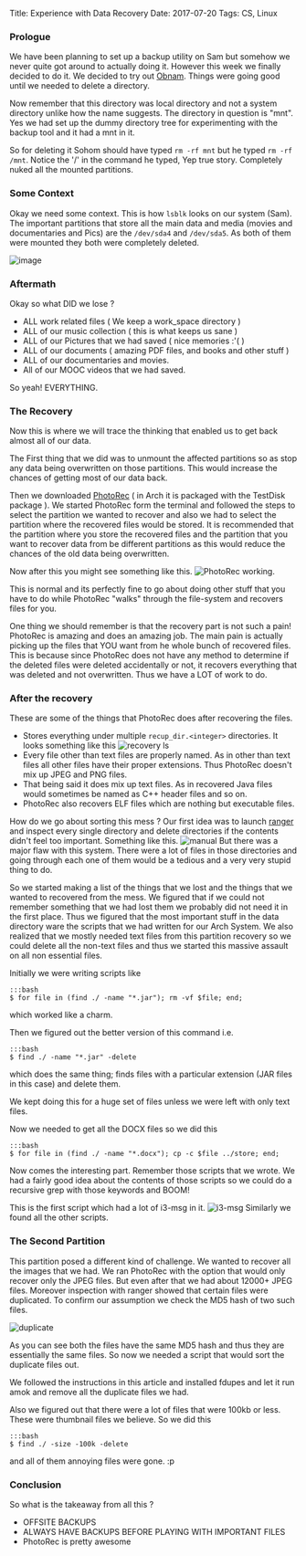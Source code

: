 Title: Experience with Data Recovery
Date: 2017-07-20
Tags: CS, Linux

### Prologue ###

We have been planning to set up a backup utility on Sam but somehow we never quite got around to actually doing it. However this week we finally decided to do it. We decided to try out [Obnam](https://obnam.org/). Things were going good until we needed to delete a directory.

Now remember that this directory was local directory and not a system directory unlike how the name suggests. The directory in question is "mnt".
Yes we had set up the dummy directory tree for experimenting with the backup tool and it had a mnt in it. 

So for deleting it Sohom should have typed `rm -rf mnt` but he typed `rm -rf /mnt`.
Notice the '/' in the command he typed, Yep true story. Completely nuked all the mounted partitions.

### Some Context ###

Okay we need some context. This is how `lsblk` looks on our system (Sam). The important partitions that store all the main data and media (movies and documentaries and Pics) are the `/dev/sda4` and `/dev/sda5`. As both of them were mounted they both were completely deleted. 

![image](assets/images/2017-07-20/lsblk.png)

### Aftermath ###

Okay so what DID we lose ?

* ALL  work related files ( We keep a work_space directory )
* ALL of our music collection ( this is what keeps us sane )
* ALL of our Pictures that we had saved ( nice memories :'(  )
* ALL of our documents ( amazing PDF files, and books and other stuff )
* ALL of our documentaries and movies.
* All of our MOOC videos that we had saved. 

So yeah! EVERYTHING. 


### The Recovery ###

Now this is where we will trace the thinking that enabled us to get back almost all of our data. 

The First thing that we did was to unmount the affected partitions so as stop any data being overwritten on those partitions. This would increase the chances of getting most of our data back.


Then we downloaded [PhotoRec](https://www.cgsecurity.org/wiki/PhotoRec) ( in Arch it is packaged with the TestDisk package ). We started PhotoRec form the terminal and followed the steps to select the partition we wanted to recover and also we had to select the partition where the recovered files would be stored. It is recommended that the partition where you store the recovered files and the partition that you want to recover data from be different partitions as this would reduce the chances of the old data being overwritten. 


Now after this you might see something like this. ![PhotoRec working](/assets/images/2017-07-20/photorec.png).

This is normal and its perfectly fine to go about doing other stuff that you have to do while PhotoRec "walks" through the file-system and recovers files for you. 

One thing we should remember is that the recovery part is not such a pain! PhotoRec is amazing and does an amazing job. The main pain is actually picking up the files that YOU want from he whole bunch of recovered files. This is because since PhotoRec does not have any method to determine if the deleted files were deleted accidentally or not, it recovers everything that was deleted and not overwritten. Thus we have a LOT of work to do. 

### After the recovery ###

These are some of the things that PhotoRec does after recovering the files.
* Stores everything under multiple `recup_dir.<integer>` directories. It looks something like this ![recovery ls](/assets/images/2017-07-20/reco_ls.png)
* Every file other than text files are properly named. As in other than text files all other files have their proper extensions. Thus PhotoRec doesn't mix up JPEG and PNG files.
* That being said it does mix up text files. As in recovered Java files would sometimes be named as C++ header files and so on.
* PhotoRec also recovers ELF files which are nothing but executable files.

<blue> How do we go about sorting this mess ?</blue>
Our first idea was to launch [ranger](http://nongnu.org/ranger/) and inspect every single directory and delete directories if the contents didn't feel too important. Something like this.
![manual](/assets/images/2017-07-20/manual.png)
But there was a major flaw with this system. There were a lot of files in those directories and going through each one of them would be a tedious and a very very stupid thing to do. 

So we started making a list of the things that we lost and the things that we wanted to recovered from the mess. We figured that if we could not remember something that we had lost them we probably did not need it in the first place. Thus we figured that the most important stuff in the data directory ware the scripts that we had written for our Arch System. We also realized that we mostly needed text files from this partition recovery so we could delete all the non-text files and thus we started this massive assault on all non essential files. 

Initially we were writing scripts like 
	
	:::bash
	$ for file in (find ./ -name "*.jar"); rm -vf $file; end;

which worked like a charm. 

Then we figured out the better version of this command i.e.
	
	:::bash
	$ find ./ -name "*.jar" -delete

which does the same thing; finds files with a particular extension (JAR files in this case) and delete them.

We kept doing this for a huge set of files unless we were left with only text files.

Now we needed to get all the DOCX files so we did this
	
	:::bash
	$ for file in (find ./ -name "*.docx"); cp -c $file ../store; end;


Now comes the interesting part. Remember those scripts that we wrote. We had a fairly good idea about the contents of those scripts so we could do a recursive grep with those keywords and BOOM! 

This is the first script which had a lot of i3-msg in it.
![i3-msg](/assets/images/2017-07-20/i3-msg.png)
Similarly we found all the other scripts.

### The Second Partition ###

This partition posed a different kind of challenge. We wanted to recover all the images that we had. We ran PhotoRec with the option that would only recover only the JPEG files. But even after that we had about 12000+ JPEG files. Moreover inspection with ranger showed that certain files were duplicated. To confirm our assumption we check the MD5 hash of two such files.

![duplicate](/assets/images/2017-07-20/dupli.png)

As you can see both the files have the same MD5 hash and thus they are essentially the same files. So now we needed a script that would sort the duplicate files out.

We followed the instructions in this article and installed fdupes and let it run amok and remove all the duplicate files we had.

Also we figured out that there were a lot of files that were 100kb or less. These were thumbnail files we believe. So we did this

	:::bash
	$ find ./ -size -100k -delete

and all of them annoying files were gone. :p

### Conclusion ###

<blue> So what is the takeaway from all this ? </blue>

* OFFSITE BACKUPS
* ALWAYS HAVE BACKUPS BEFORE PLAYING WITH IMPORTANT FILES
* PhotoRec is pretty awesome
